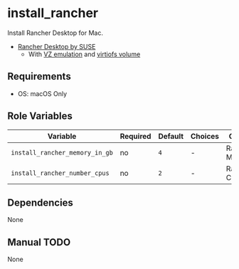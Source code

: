 # install_rancher

Install Rancher Desktop for Mac.

- [Rancher Desktop by SUSE](https://rancherdesktop.io/)
  - With [VZ emulation](https://docs.rancherdesktop.io/ui/preferences/virtual-machine/emulation#vz) and [virtiofs volume](https://docs.rancherdesktop.io/ui/preferences/virtual-machine/volumes#virtiofs)

## Requirements

- OS: macOS Only

## Role Variables

| Variable                       | Required | Default  | Choices | Comments              |
|--------------------------------|----------|----------|---------|-----------------------|
| `install_rancher_memory_in_gb` | no       | `4`      | -       | Rancher VM Memory(GB) |
| `install_rancher_number_cpus`  | no       | `2`      | -       | Rancher CPU Cores     |

## Dependencies

None

## Manual TODO

None
